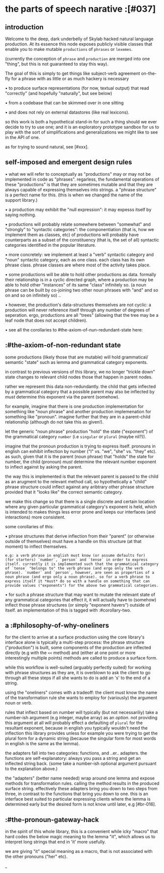 # the parts of speech narative :[#037]

## introduction

Welcome to the deep, dark underbelly of Skylab hacked natural language
production. At its essence this node exposes publicly visible classes
that enable you to make mutable `productions` of `phrases` or `lexemes`.

(currently the conception of `phrase` and `production` are merged into
one "thing", but this is not guaranteed to stay this way).

The goal of this is simply to get things like subject-verb agreement
on-the-fly for a phrase with as little or as much hackery is necessary

  • to produce surface representations (for now, textual output)
    that read "correctly" (and hopefully "naturally", but see below)

  • from a codebase that can be skimmed over in one sitting

  • and does not rely on external datastores (like real lexicons).

so this work is both a hypothetical stand-in for such a thing should we
ever decide to try to use one; and it is an exploratory prototype sandbox
for us to play with the sort of simplifications and generalizations we
might like to see in the API of one.

as for trying to sound natural, see [#xxx].




## self-imposed and emergent design rules

  • what we will refer to conceptually as "productions" may or may
    not be implemented in code as "phrases". regarless, the fundamental
    operations of these "productions" is that they are sometimes mutable
    and that they are always capable of expressing themselves into strings.
    a "phrase structure" is a perfect name for this. (this is when we
    changed the name of the support library.)

  • a production may exhibit the "null expression": it may expesss
    itself by saying nothing.

  • productions will probably relate somewhere between "somewhat" and
    "strongly" to "syntactic categories": the componentiation (that is,
    how we implement them as classes, etc) of productions will probably
    have counterparts as a subset of the constituency (that is, the set
    of all) syntactic categories identified in the popular literature.

  • more concretely: we implement at least a "verb" syntactic category
    and "noun" syntactic category, each as one class. each class has its
    own phrase class. phrase classes are where most of the activity
    takes place.

  • some productions will be able to hold other productions as data.
    formally their relationship is in a cyclic directed graph, where a
    production may be able to hold other "instances" of its same "class"
    infinitely so. (a noun phrase can be built by co-joining two other
    noun phrases with "and" and so on and so on infinitely so) ..

  • however, the production's data-structures themselves are not
    cyclic: a production will never reference itself through any number
    of degrees of seperation. ergo, productions are all "trees"
    (allowing that the tree may be a leaf node that does not accept
    children).

  • see all the corollaries to #the-axiom-of-nun-redundant-state here:


## :#the-axiom-of-non-redundant state

some productions (likely those that are mutable) will hold grammatical/
semantic "state" such as lemma and grammatical category exponents.

in contrast to previous versions of this library, we no longer "trickle
down" state changes to relevant child nodes those that happen in parent
nodes.

rather we represent this data non-redundantly. the child that gets
inflected by a grammatical category that a possible parent may also be
inflected by *must* determine this exponent via the parent (somehow).

for example, imagine that there is one production implementation for
something like "noun phrase" and another production implemenation for
something like "pronoun". imagine further that they are in a
parent-child relationship (although do not take this as given!).

let the generic "noun phrase" production "hold" the state ("exponent")
of the grammatical category `number` (i.e `singular` or `plural`
(maybe nil?)).

imagine that the pronoun production is trying to express itself.
pronouns in english can exhibit inflection by number ("I" vs. "we",
"she" vs. "they" etc). as such, given that it is the parent (noun phrase)
that "holds" the state for number, the child (pronoun) *must* determine
the relevant number exponent to inflect against by asking the parent.

the way this is implemented is that the relevant parent is passed to the
child as an arugment to the relevant method call, so hypothetically
a "child" phrase structure could inflect against any aribtrary other
phrase structure provided that it "looks like" the correct semantic
category.

we make this change so that there is a single discrete and certain
location where any given particular grammatical category's exponent is
held, which is intended to makes things less error prone and keeps our
interfaces (and interactions) more consistent.

some corollaries of this:

  • phrase structures that derive inflection from their "parent" (or
    otherwise outside of themselves) must have a handle on this
    structure (at that moment) to inflect themselves.

    e.g: a verb phrase in english must know (or assume defaults for)
    (for starters) `number`, `person` and `tense` in order to express
    itself. currently it is implemented such that the grammatical category
    of `tense` "belongs to" the verb phrase (and ergo only the verb
    phrase). `number` and `person`, however, are seen as properties of a
    noun phrase (and ergo only a noun phrase). so for a verb phrase to
    express itself it *must* do so with a handle on something that can
    provide values ("exponents") for the above two grammatical categories.

  • for such a phrase structure that may want to mutate the relevant state
    of any grammatical categories that effect it, it will actually have
    to (somehow) inflect those phrase structures (or simply "exponent
    havers") outside of itself. an implementation of this is tagged with
    :#corollary-two.




## a :#philosophy-of-why-oneliners

for the client to arrive at a surface production using the core
library's interface alone is typically a multi-step process: the
phrase structure ("production") is built, some components of the
production are inflected directly (e.g with the `<<` method) and
(either at one point or more interestingly multiple points) methods
are called to produce a surface form.

while this workflow is well-suited (arguably perfectly suited) for
working with phrase structures as they are, it is overblown to ask
the client to go through all these steps if all she wants to do is
add an 's' to the end of a string.

using the "oneliners" comes with a tradeoff: the client must know
the name of the transformation rule she wants to employ for
(variously) the argument noun or verb.

rules that inflect based on number will typically (but not
necessariliy) take a number-ish argument (e.g integer, maybe array)
as an *option*. not providing this argument at all will probably
effect a defaulting of `plural` for the resultant exponent, because
in english you typically wouldn't need the inflection this library
provides unless for example you were trying to get the plural form
for a dynamic string (because the singular form for most words in
english is the same as the lemma).

the adapters fall into two categories: functions, and ..er.. adapters.
the functions are self-explanatory: always you pass a string and
get an inflected string back. (some take a number-ish optional argument
pursuant to the explanation above.)

the "adapters" (better name needed) wrap around one lemma and expose
methods for transformation rules. calling the method results in the
produced surface string. effectively these adapters bring you down to
two steps from three, in contrast to the functions that bring you down
to one. this is an interface best suited to particular expressing clients
where the lemma is determined early but the desired form is not know
until later, e.g [#br-016].




## :#the-pronoun-gateway-hack

in the spirit of this whole library, this is a convenient while
icky "macro" that hard codes the below magic meaning to the lemma
"it", which allows us to interpret long strings that end in 'it'
more usefully.

we are giving "it" special meaning as a macro, that is not associated
with the other pronouns ("her" etc).

_
